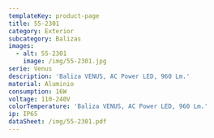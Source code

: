 ```yaml
---
templateKey: product-page
title: 55-2301
category: Exterior
subcategory: Balizas
images:
  - alt: 55-2301
    image: /img/55-2301.jpg
serie: Venus
description: 'Baliza VENUS, AC Power LED, 960 Lm.'
material: Aluminio
consumption: 16W
voltage: 110-240V
colorTemperature: 'Baliza VENUS, AC Power LED, 960 Lm.'
ip: IP65
dataSheet: /img/55-2301.pdf
---
```


